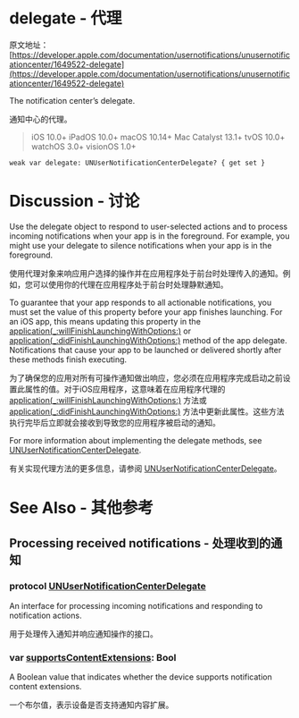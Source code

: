 # delegate - 代理

原文地址：
[https://developer.apple.com/documentation/usernotifications/unusernotificationcenter/1649522-delegate](https://developer.apple.com/documentation/usernotifications/unusernotificationcenter/1649522-delegate)

The notification center’s delegate.

通知中心的代理。

> iOS 10.0+
iPadOS 10.0+
macOS 10.14+
Mac Catalyst 13.1+
tvOS 10.0+
watchOS 3.0+
visionOS 1.0+

```
weak var delegate: UNUserNotificationCenterDelegate? { get set }
```

# Discussion - 讨论

Use the delegate object to respond to user-selected actions and to process incoming notifications when your app is in the foreground. For example, you might use your delegate to silence notifications when your app is in the foreground.

使用代理对象来响应用户选择的操作并在应用程序处于前台时处理传入的通知。例如，您可以使用你的代理在应用程序处于前台时处理静默通知。

To guarantee that your app responds to all actionable notifications, you must set the value of this property before your app finishes launching. For an iOS app, this means updating this property in the [application(_:willFinishLaunchingWithOptions:)](https://developer.apple.com/documentation/uikit/uiapplicationdelegate/1623032-application) or [application(_:didFinishLaunchingWithOptions:)](https://developer.apple.com/documentation/uikit/uiapplicationdelegate/1622921-application) method of the app delegate. Notifications that cause your app to be launched or delivered shortly after these methods finish executing.

为了确保您的应用对所有可操作通知做出响应，您必须在应用程序完成启动之前设置此属性的值。对于iOS应用程序，这意味着在应用程序代理的 [application(_:willFinishLaunchingWithOptions:)](https://developer.apple.com/documentation/uikit/uiapplicationdelegate/1623032-application) 方法或 [application(_:didFinishLaunchingWithOptions:)](https://developer.apple.com/documentation/uikit/uiapplicationdelegate/1622921-application) 方法中更新此属性。这些方法执行完毕后立即就会接收到导致您的应用程序被启动的通知。

For more information about implementing the delegate methods, see [UNUserNotificationCenterDelegate](https://developer.apple.com/documentation/usernotifications/unusernotificationcenterdelegate).

有关实现代理方法的更多信息，请参阅 [UNUserNotificationCenterDelegate](https://developer.apple.com/documentation/usernotifications/unusernotificationcenterdelegate)。

# See Also - 其他参考

## Processing received notifications - 处理收到的通知
### protocol [UNUserNotificationCenterDelegate](https://developer.apple.com/documentation/usernotifications/unusernotificationcenterdelegate)

An interface for processing incoming notifications and responding to notification actions.

用于处理传入通知并响应通知操作的接口。

### var [supportsContentExtensions](https://developer.apple.com/documentation/usernotifications/unusernotificationcenter/2196946-supportscontentextensions): Bool

A Boolean value that indicates whether the device supports notification content extensions.

一个布尔值，表示设备是否支持通知内容扩展。